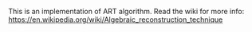 This is an implementation of ART algorithm. Read the wiki for more info: 
https://en.wikipedia.org/wiki/Algebraic_reconstruction_technique
